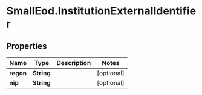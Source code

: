 # SmallEod.InstitutionExternalIdentifier

## Properties

Name | Type | Description | Notes
------------ | ------------- | ------------- | -------------
**regon** | **String** |  | [optional] 
**nip** | **String** |  | [optional] 


